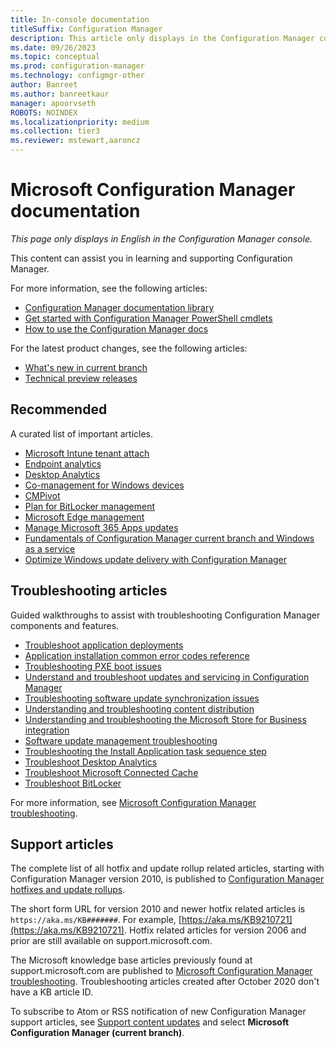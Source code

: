 ```yaml
---
title: In-console documentation
titleSuffix: Configuration Manager
description: This article only displays in the Configuration Manager console.
ms.date: 09/26/2023
ms.topic: conceptual
ms.prod: configuration-manager
ms.technology: configmgr-other
author: Banreet
ms.author: banreetkaur
manager: apoorvseth
ROBOTS: NOINDEX
ms.localizationpriority: medium
ms.collection: tier3
ms.reviewer: mstewart,aaroncz 
---
```


<!-- 
- Feature 1357546
- This page displays in-console, under the Community workspace, Documentation node.
- Don't use any relative links; must be full  and language neutral

All learn.microsoft.com links should include `?WT.mc_id=configmgr-console` campaign ID at the end for tracking links from the console.
-->

# Microsoft Configuration Manager documentation

*This page only displays in English in the Configuration Manager console.*

This content can assist you in learning and supporting Configuration Manager.

For more information, see the following articles:

- [Configuration Manager documentation library](/mem/configmgr)
- [Get started with Configuration Manager PowerShell cmdlets](/powershell/sccm/overview)
- [How to use the Configuration Manager docs](/mem/use-docs)

For the latest product changes, see the following articles:<!-- 8625956 -->

- [What's new in current branch](/mem/configmgr/core/plan-design/changes/whats-new-incremental-versions#whats-new-in-configuration-manager-incremental-versions)
- [Technical preview releases](/mem/configmgr/core/get-started/technical-preview)

## Recommended

A curated list of important articles.

- [Microsoft Intune tenant attach](/mem/configmgr/tenant-attach)
- [Endpoint analytics](/mem/analytics/)
- [Desktop Analytics](/mem/configmgr/desktop-analytics/)
- [Co-management for Windows devices](/mem/configmgr/comanage/)
- [CMPivot](/mem/configmgr/core/servers/manage/cmpivot)
- [Plan for BitLocker management](/mem/configmgr/protect/plan-design/bitlocker-management)
- [Microsoft Edge management](/mem/configmgr/apps/deploy-use/deploy-edge)
- [Manage Microsoft 365 Apps updates](/mem/configmgr/sum/deploy-use/manage-office-365-proplus-updates)
- [Fundamentals of Configuration Manager current branch and Windows as a service](/mem/configmgr/core/understand/configuration-manager-and-windows-as-service)
- [Optimize Windows update delivery with Configuration Manager](/mem/configmgr/sum/deploy-use/optimize-windows-10-update-delivery)

## Troubleshooting articles

Guided walkthroughs to assist with troubleshooting Configuration Manager components and features.

- [Troubleshoot application deployments](/mem/configmgr/apps/understand/app-deployment-technical-reference)
- [Application installation common error codes reference](/mem/configmgr/tenant-attach/app-install-error-reference)
- [Troubleshooting PXE boot issues](/troubleshoot/mem/configmgr/troubleshoot-pxe-boot-issues)
- [Understand and troubleshoot updates and servicing in Configuration Manager](/troubleshoot/mem/configmgr/understand-troubleshoot-updates-servicing)
- [Troubleshooting software update synchronization issues](/troubleshoot/mem/configmgr/troubleshoot-software-update-synchronization)
- [Understanding and troubleshooting content distribution](/troubleshoot/mem/configmgr/content-distribution-introduction)
- [Understanding and troubleshooting the Microsoft Store for Business integration](/mem/configmgr/apps/deploy-use/troubleshoot-microsoft-store-for-business-integration?WT.mc_id=configmgr-console)
- [Software update management troubleshooting](/troubleshoot/mem/configmgr/troubleshoot-software-update-management)
- [Troubleshooting the Install Application task sequence step](/troubleshoot/mem/configmgr/troubleshoot-install-application-step)
- [Troubleshoot Desktop Analytics](/mem/configmgr/desktop-analytics/troubleshooting)
- [Troubleshoot Microsoft Connected Cache](/mem/configmgr/core/servers/deploy/configure/troubleshoot-microsoft-connected-cache)
- [Troubleshoot BitLocker](/mem/configmgr/protect/tech-ref/bitlocker/troubleshoot)

For more information, see [Microsoft Configuration Manager troubleshooting](/troubleshoot/mem/configmgr/welcome-configuration-manager).

## Support articles

The complete list of all hotfix and update rollup related articles, starting with Configuration Manager version 2010, is published to [Configuration Manager hotfixes and update rollups](/mem/configmgr/hotfix).

The short form URL for version 2010 and newer hotfix related articles is `https://aka.ms/KB#######`. For example, [https://aka.ms/KB9210721](https://aka.ms/KB9210721).
Hotfix related articles for version 2006 and prior are still available on support.microsoft.com.

The Microsoft knowledge base articles previously found at support.microsoft.com are published to [Microsoft Configuration Manager troubleshooting](/troubleshoot/mem/configmgr/welcome-configuration-manager). Troubleshooting articles created after October 2020 don't have a KB article ID.

To subscribe to Atom or RSS notification of new Configuration Manager support articles, see [Support content updates](https://support.microsoft.com/help/4089498/) and select **Microsoft Configuration Manager (current branch)**.
